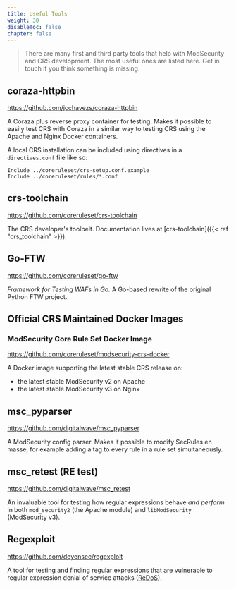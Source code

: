```yaml
---
title: Useful Tools
weight: 30
disableToc: false
chapter: false
---
```


> There are many first and third party tools that help with ModSecurity and CRS development. The most useful ones are listed here. Get in touch if you think something is missing.

## coraza-httpbin

https://github.com/jcchavezs/coraza-httpbin

A Coraza plus reverse proxy container for testing. Makes it possible to easily test CRS with Coraza in a similar way to testing CRS using the Apache and Nginx Docker containers.

A local CRS installation can be included using directives in a `directives.conf` file like so:

```
Include ../coreruleset/crs-setup.conf.example
Include ../coreruleset/rules/*.conf
```

## crs-toolchain

https://github.com/coreruleset/crs-toolchain

The CRS developer's toolbelt. Documentation lives at [crs-toolchain]({{< ref "crs_toolchain" >}}).

## Go-FTW

https://github.com/coreruleset/go-ftw

*Framework for Testing WAFs in Go.* A Go-based rewrite of the original Python FTW project.

## Official CRS Maintained Docker Images

### ModSecurity Core Rule Set Docker Image

https://github.com/coreruleset/modsecurity-crs-docker

A Docker image supporting the latest stable CRS release on: 

- the latest stable ModSecurity v2 on Apache
- the latest stable ModSecurity v3 on Nginx

## msc_pyparser

https://github.com/digitalwave/msc_pyparser

A ModSecurity config parser. Makes it possible to modify SecRules en masse, for example adding a tag to every rule in a rule set simultaneously.

## msc_retest (RE test)

https://github.com/digitalwave/msc_retest

An invaluable tool for testing how regular expressions behave *and perform* in both `mod_security2` (the Apache module) and `libModSecurity` (ModSecurity v3).

## Regexploit

https://github.com/doyensec/regexploit

A tool for testing and finding regular expressions that are vulnerable to regular expression denial of service attacks ([ReDoS](https://en.wikipedia.org/wiki/ReDoS)).
